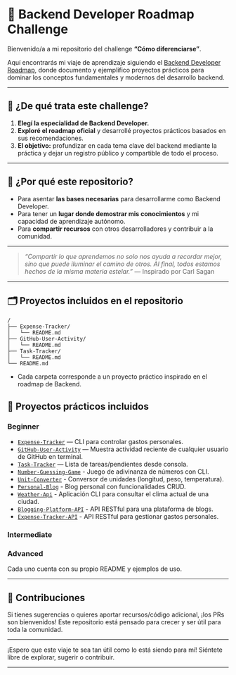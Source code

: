 # 🚀 Backend Developer Roadmap Challenge

Bienvenido/a a mi repositorio del challenge **“Cómo diferenciarse”**.

Aquí encontrarás mi viaje de aprendizaje siguiendo el [Backend Developer Roadmap](https://roadmap.sh/backend), donde documento y ejemplifico proyectos prácticos para dominar los conceptos fundamentales y modernos del desarrollo backend.

---

## 🌌 ¿De qué trata este challenge?

1. **Elegí la especialidad de Backend Developer.**
2. **Exploré el roadmap oficial** y desarrollé proyectos prácticos basados en sus recomendaciones.
3. **El objetivo:** profundizar en cada tema clave del backend mediante la práctica y dejar un registro público y compartible de todo el proceso.

---

## 🌟 ¿Por qué este repositorio?

* Para asentar **las bases necesarias** para desarrollarme como Backend Developer.
* Para tener un **lugar donde demostrar mis conocimientos** y mi capacidad de aprendizaje autónomo.
* Para **compartir recursos** con otros desarrolladores y contribuir a la comunidad.

---

> *“Compartir lo que aprendemos no solo nos ayuda a recordar mejor, sino que puede iluminar el camino de otros. Al final, todos estamos hechos de la misma materia estelar.”*
> — Inspirado por Carl Sagan

---

## 🗂️ Proyectos incluidos en el repositorio

```none
/
├── Expense-Tracker/
│   └── README.md
├── GitHub-User-Activity/
│   └── README.md
├── Task-Tracker/
│   └── README.md
└── README.md
```

* Cada carpeta corresponde a un proyecto práctico inspirado en el roadmap de Backend.

## 🚦 Proyectos prácticos incluidos

### Beginner

* [`Expense-Tracker`](./Expense-Tracker/) — CLI para controlar gastos personales.
* [`GitHub-User-Activity`](./GitHub-User-Activity/) — Muestra actividad reciente de cualquier usuario de GitHub en terminal.
* [`Task-Tracker`](./Task-Tracker/) — Lista de tareas/pendientes desde consola.
* [`Number-Guessing-Game`](./Number-Guessing-Game/) - Juego de adivinanza de números con CLI.
* [`Unit-Converter`](./Unit-Converter/) - Conversor de unidades (longitud, peso, temperatura).
* [`Personal-Blog`](./Personal-Blog/) - Blog personal con funcionalidades CRUD.
* [`Weather-Api`](./Weather-Api/) - Aplicación CLI para consultar el clima actual de una ciudad.
* [`Blogging-Platform-API`](./blogging-platform-api/) - API RESTful para una plataforma de blogs.
* [`Expense-Tracker-API`](./expense-tracker-api/) - API RESTful para gestionar gastos personales.

### Intermediate

### Advanced

Cada uno cuenta con su propio README y ejemplos de uso.

---

## 🤝 Contribuciones

Si tienes sugerencias o quieres aportar recursos/código adicional, ¡los PRs son bienvenidos!
Este repositorio está pensado para crecer y ser útil para toda la comunidad.

---

¡Espero que este viaje te sea tan útil como lo está siendo para mí!
Siéntete libre de explorar, sugerir o contribuir.

---
